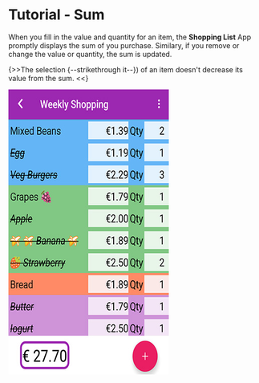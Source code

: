 # Tutorial - Sum

When you fill in the value and quantity for an item, the **Shopping List** App promptly displays the sum of you purchase. Similary, if you remove or change the value or quantity, the sum is updated.

{>>The selection {--strikethrough it--}) of an item doesn't decrease its value from the sum. <<}

![](/images/sum_02.jpg)
